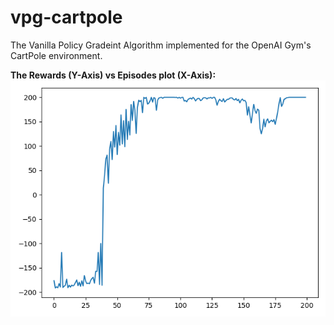 # vpg-cartpole
The Vanilla Policy Gradeint Algorithm implemented for the OpenAI Gym's CartPole environment.


**The Rewards (Y-Axis) vs Episodes plot (X-Axis):**
![PLOT](/myplot.png)
